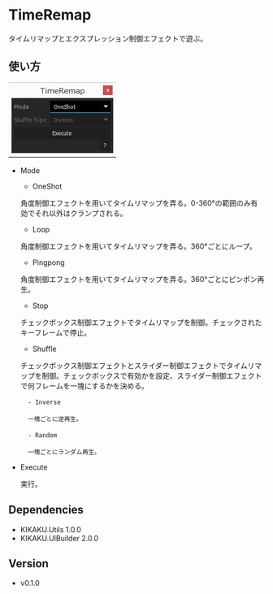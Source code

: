 # TimeRemap

タイムリマップとエクスプレッション制御エフェクトで遊ぶ。

## 使い方

![UI](ui.png)

- Mode

	- OneShot
	
	角度制御エフェクトを用いてタイムリマップを弄る。0-360°の範囲のみ有効でそれ以外はクランプされる。
	
	- Loop
	
	角度制御エフェクトを用いてタイムリマップを弄る。360°ごとにループ。
	
	- Pingpong
	
	角度制御エフェクトを用いてタイムリマップを弄る。360°ごとにピンポン再生。
	
	- Stop
	
	チェックボックス制御エフェクトでタイムリマップを制御。チェックされたキーフレームで停止。
	
	- Shuffle
	
	チェックボックス制御エフェクトとスライダー制御エフェクトでタイムリマップを制御。チェックボックスで有効かを設定、スライダー制御エフェクトで何フレームを一塊にするかを決める。
	
		- Inverse
		
		一塊ごとに逆再生。
		
		- Random
		
		一塊ごとにランダム再生。
		
- Execute 

	実行。



## Dependencies

- KIKAKU.Utils 1.0.0
- KIKAKU.UIBuilder 2.0.0

## Version

- v0.1.0